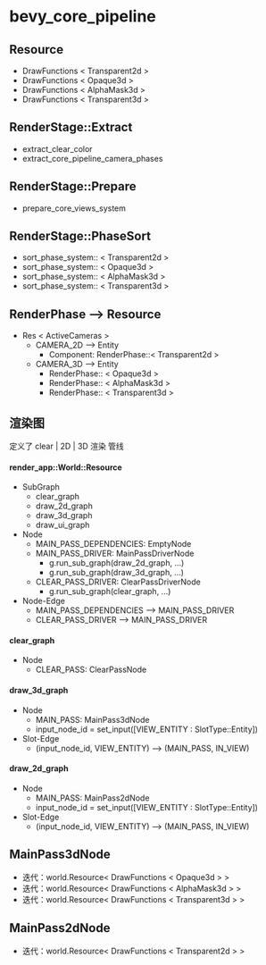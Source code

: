 # bevy_core_pipeline

## Resource

+ DrawFunctions < Transparent2d >
+ DrawFunctions < Opaque3d >
+ DrawFunctions < AlphaMask3d >
+ DrawFunctions < Transparent3d >

## RenderStage::Extract

+ extract_clear_color
+ extract_core_pipeline_camera_phases

## RenderStage::Prepare

+ prepare_core_views_system

## RenderStage::PhaseSort

+ sort_phase_system:: < Transparent2d >
+ sort_phase_system:: < Opaque3d >
+ sort_phase_system:: < AlphaMask3d >
+ sort_phase_system:: < Transparent3d >

## RenderPhase --> Resource

+ Res < ActiveCameras >
	- CAMERA_2D --> Entity
		* Component: RenderPhase::< Transparent2d >
	- CAMERA_3D --> Entity
		* RenderPhase:: < Opaque3d >
        * RenderPhase:: < AlphaMask3d >
        * RenderPhase:: < Transparent3d >

## 渲染图

定义了 clear | 2D | 3D 渲染 管线

#### render_app::World::Resource<RenderGraph>

+ SubGraph
    - clear_graph
    - draw_2d_graph
    - draw_3d_graph
    - draw_ui_graph
+ Node
    - MAIN_PASS_DEPENDENCIES: EmptyNode
    - MAIN_PASS_DRIVER: MainPassDriverNode
		* g.run_sub_graph(draw_2d_graph, ...)
		* g.run_sub_graph(draw_3d_graph, ...)
	- CLEAR_PASS_DRIVER: ClearPassDriverNode
		* g.run_sub_graph(clear_graph, ...)
+ Node-Edge
    - MAIN_PASS_DEPENDENCIES --> MAIN_PASS_DRIVER
    - CLEAR_PASS_DRIVER --> MAIN_PASS_DRIVER

#### clear_graph

+ Node
    - CLEAR_PASS: ClearPassNode

#### draw_3d_graph

+ Node
    - MAIN_PASS: MainPass3dNode
    - input_node_id = set_input([VIEW_ENTITY : SlotType::Entity])
+ Slot-Edge
    - (input_node_id, VIEW_ENTITY) --> (MAIN_PASS, IN_VIEW)

#### draw_2d_graph

+ Node
    - MAIN_PASS: MainPass2dNode
    - input_node_id = set_input([VIEW_ENTITY : SlotType::Entity])
+ Slot-Edge
    - (input_node_id, VIEW_ENTITY) --> (MAIN_PASS, IN_VIEW)

## MainPass3dNode

+ 迭代：world.Resource< DrawFunctions < Opaque3d > >
+ 迭代：world.Resource< DrawFunctions < AlphaMask3d > >
+ 迭代：world.Resource< DrawFunctions < Transparent3d > >

## MainPass2dNode

+ 迭代：world.Resource< DrawFunctions < Transparent2d > >